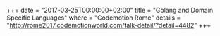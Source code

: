 +++
date        = "2017-03-25T00:00:00+02:00"
title       = "Golang and Domain Specific Languages"
where       = "Codemotion Rome"
details     = "http://rome2017.codemotionworld.com/talk-detail/?detail=4482"
+++

